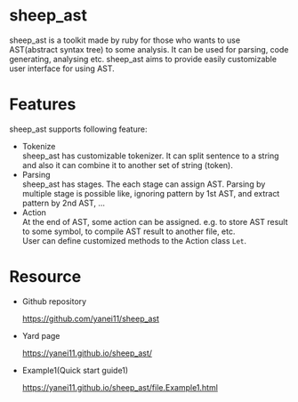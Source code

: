 # sheep_ast

sheep_ast is a toolkit made by ruby for those who wants to use AST(abstract syntax tree) to some analysis. It can be used for parsing, code generating, analysing etc. sheep_ast aims to provide easily customizable user interface for using AST.
  
# Features
sheep_ast supports following feature:

- Tokenize  
  sheep_ast has customizable tokenizer. It can split sentence to a string and also it can combine it to another set of string (token).  
- Parsing  
  sheep_ast has stages. The each stage can assign AST. Parsing by multiple stage is possible like, ignoring pattern by 1st AST, and extract pattern by 2nd AST, ...
- Action  
  At the end of AST, some action can be assigned. e.g. to store AST result to some symbol, to compile AST result to another file, etc.  
  User can define customized methods to the Action class `Let`.  

# Resource

- Github repository

  https://github.com/yanei11/sheep_ast

- Yard page

  https://yanei11.github.io/sheep_ast/

- Example1(Quick start guide1)

  https://yanei11.github.io/sheep_ast/file.Example1.html
  
